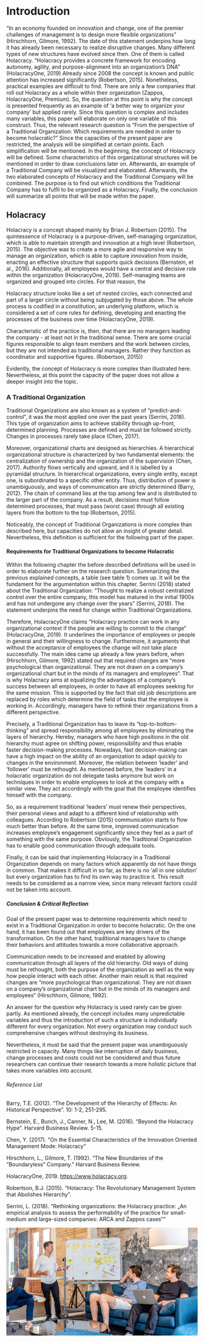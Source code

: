 # **Introduction**
“In an economy founded on innovation and change, one of the premier challenges of management is to design more flexible organizations” (Hirschhorn, Gilmore, 1992). The date of this statement underpins how long it has already been necessary to realize disruptive changes. Many different types of new structures have evolved since then. One of them is called Holacracy. “Holacracy provides a concrete framework for encoding autonomy, agility, and purpose-alignment into an organization’s DNA” (HolacracyOne, 2019)
Already since 2008 the concept is known and public attention has increased significantly (Robertson, 2015). Nonetheless, practical examples are difficult to find. There are only a few companies that roll out Holacracy as a whole within their organization (Zappos, HolacracyOne, Premium). So, the question at this point is why the concept is presented frequently as an example of ‘a better way to organize your company’ but applied rarely. 
Since this question is complex and includes many variables, this paper will elaborate on only one variable of this construct. Thus, the relevant research question is “From the perspective of a Traditional Organization: Which requirements are needed in order to become holacratic?” Since the capacities of the present paper are restricted, the analysis will be simplified at certain points. Each simplification will be mentioned. 
In the beginning, the concept of Holacracy will be defined. Some characteristics of this organizational structures will be mentioned in order to draw conclusions later on. Afterwards, an example of a Traditional Company will be visualized and elaborated. Afterwards, the two elaborated concepts of Holacracy and the Traditional Company will be combined. The purpose is to find out which conditions the Traditional Company has to fulfil to be organized as a Holacracy. Finally, the conclusion will summarize all points that will be made within the paper. 
## **Holacracy**
Holacracy is a concept shaped mainly by Brian J. Robertson (2015). The quintessence of Holacracy is a purpose-driven, self-managing organization, which is able to maintain strength and innovation at a high level (Robertson, 2015). The objective was to create a more agile and responsive way to manage an organization, which is able to capture innovation from inside, enacting an effective structure that supports quick decisions (Bernstein, et al., 2016). Additionally, all employees would have a central and decisive role within the organization (HolacracyOne, 2019). Self-managing teams are organized and grouped into circles. For that reason, the 

Holacracy structure looks like a set of nested circles, each connected and part of a larger circle without being subjugated by those above.
The whole process is codified in a constitution, an underlying platform, which is considered a set of core rules for defining, developing and enacting the processes of the business over time (HolacracyOne, 2019). 

Characteristic of the practice is, then, that there are no managers leading the company - at least not in the traditional sense. There are some crucial figures responsible to align team members and the work between circles, but they are not intended as traditional managers. Rather they function as coordinator and supportive figures. (Robertson, 2015)) 

Evidently, the concept of Holacracy is more complex than illustrated here. Nevertheless, at this point the capacity of the paper does not allow a deeper insight into the topic. 


### **A Traditional Organization**
Traditional Organizations are also known as a system of “predict-and-control”, it was the most applied one over the past years (Serrini, 2018). This type of organization aims to achieve stability through up-front, determined planning. Processes are defined and must be followed strictly. Changes in processes rarely take place (Chen, 2017).

Moreover, organizational charts are designed as hierarchies. A hierarchical organizational structure is characterized by two fundamental elements: the centralization of ownership and the organization of the supervision (Chen, 2017). Authority flows vertically and upward, and it is labelled by a pyramidal structure.
In hierarchical organizations, every single entity, except one, is subordinated to a specific other entity. Thus, distribution of power is unambiguously, and ways of communication are strictly determined (Barry, 2012). The chain of command lies at the top among few and is distributed to the larger part of the company. As a result, decisions must follow determined processes, that must pass (worst case) through all existing layers from the bottom to the top (Robertson, 2015). 

Noticeably, the concept of Traditional Organizations is more complex than described here, but capacities do not allow an insight of greater detail. Nevertheless, this definition is sufficient for the following part of the paper. 

#### **Requirements for Traditional Organizations to become Holacratic**
Within the following chapter the before described definitions will be used in order to elaborate further on the research question. Summarizing the previous explained concepts, a table (see table 1) comes up. It will be the fundament for the argumentation within this chapter. 
Serrini (2018) stated about the Traditional Organization: “Thought to realize a robust centralized control over the entire company, this model has matured in the initial 1900s and has not undergone any change over the years” (Serrini, 2018). The statement underpins the need for change within Traditional Organizations. 

Therefore, HolacracyOne claims “Holacracy practice can work in any organizational context if the people are willing to commit to the change“ (HolacracyOne, 2019). It underlines the importance of employees or people in general and their willingness to change. Furthermore, it arguments that without the acceptance of employees the change will not take place successfully. The main idea came up already a few years before, when (Hirschhorn, Gilmore, 1992) stated out that required changes are “more psychological than organizational. They are not drawn on a company’s organizational chart but in the minds of its managers and employees“. That is why Holacracy aims at equalizing the advantages of a company’s success between all employees, in order to have all employees seeking for the same mission. This is supported by the fact that old job descriptions are replaced by roles which determine the field of tasks that the employee is working in. Accordingly, managers have to rethink their organizations from a different perspective. 

Precisely, a Traditional Organization has to leave its “top-to-bottom-thinking” and spread responsibility among all employees by eliminating the layers of hierarchy. Hereby, managers who have high positions in the old hierarchy must agree on shifting power, responsibility and thus enable faster decision-making processes. Nowadays, fast decision-making can have a high impact on the ability of an organization to adapt quickly to changes in the environment. Moreover, the relation between ‘leader’ and ‘follower’ must be rethought. As mentioned before, the ‘leaders’ in a holacratic organization do not delegate tasks anymore but work on techniques in order to enable employees to look at the company with a similar view. They act accordingly with the goal that the employee identifies himself with the company.

So, as a requirement traditional ‘leaders’ must renew their perspectives, their personal views and adapt to a different kind of relationship with colleagues. According to Robertson (2015) communication starts to flow much better than before. At the same time, improved communication increases employee’s engagement significantly since they feel as a part of something with the same purpose. Obviously, the Traditional Organization has to enable good communication through adequate tools. 

Finally, it can be said that implementing Holacracy in a Traditional Organization depends on many factors which apparently do not have things in common. That makes it difficult in so far, as there is no ‘all in one solution’ but every organization has to find its own way to practice it. This result needs to be considered as a narrow view, since many relevant factors could not be taken into account. 

##### **Conclusion & Critical Reflection**
Goal of the present paper was to determine requirements which need to exist in a Traditional Organization in order to become holacratic. On the one hand, it has been found out that employees are key drivers of the transformation. On the other hand, traditional managers have to change their behaviors and attitudes towards a more collaborative approach. 

Communication needs to be increased and enabled by allowing communication through all layers of the old hierarchy. Old ways of doing must be rethought, both the purpose of the organization as well as the way how people interact with each other. Another main result is that required changes are “more psychological than organizational. They are not drawn on a company’s organizational chart but in the minds of its managers and employees“ (Hirschhorn, Gilmore, 1992).

An answer for the question why Holacracy is used rarely can be given partly. As mentioned already, the concept includes many unpredictable variables and thus the introduction of such a structure is individually different for every organization. Not every organization may conduct such comprehensive changes without destroying its business. 

Nevertheless, it must be said that the present paper was unambiguously restricted in capacity. Many things like interruption of daily business, change processes and costs could not be considered and thus future researchers can continue their research towards a more holistic picture that takes more variables into account. 

###### Reference List
Barry, T.E. (2012). “The Development of the Hierarchy of Effects: An Historical Perspective”. 10: 1-2, 251-295.

Bernstein, E., Bunch, J., Canner, N., Lee, M. (2016). “Beyond the Holacracy Hype“. Harvard Business Review. 5-15.

Chen, Y. (2017). “On the Essential Characteristics of the Innovation Oriented Management Mode: Holacracy“

Hirschhorn, L., Gilmore, T. (1992). “The New Boundaries of the “Boundaryless” Company.” Harvard Business Review. 

HolacracyOne, 2019. https://www.holacracy.org.

Robertson, B.J. (2015). “Holacracy: The Revolutionary Management System that Abolishes Hierarchy”. 

Serrini, L. (2018). “Rethinking organizations: the Holacracy practice: „An empirical analysis to assess the performability of the practice for small- medium and large-sized companies: ARCA and Zappos cases““

![Modern Organization](Picture_Website.jpg)

